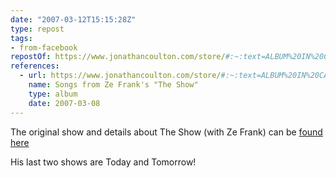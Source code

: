 ```yaml
---
date: "2007-03-12T15:15:28Z"
type: repost
tags:
- from-facebook
repostOf: https://www.jonathancoulton.com/store/#:~:text=ALBUM%20IN%20CART-,Songs%20from%20Ze%20Frank%27s%20%22The%20Show%22,-Songs%20from%20Ze
references:
  - url: https://www.jonathancoulton.com/store/#:~:text=ALBUM%20IN%20CART-,Songs%20from%20Ze%20Frank%27s%20%22The%20Show%22,-Songs%20from%20Ze
    name: Songs from Ze Frank's "The Show"
    type: album
    date: 2007-03-08
---
```

The original show and details about The Show (with Ze Frank) can be [found here](https://www.youtube.com/watch?v=xu3ydB5iEp0&list=PLMs_JcuNozJa7tg80N_kITisZjHHeE3uo&index=238)

His last two shows are Today and Tomorrow!
